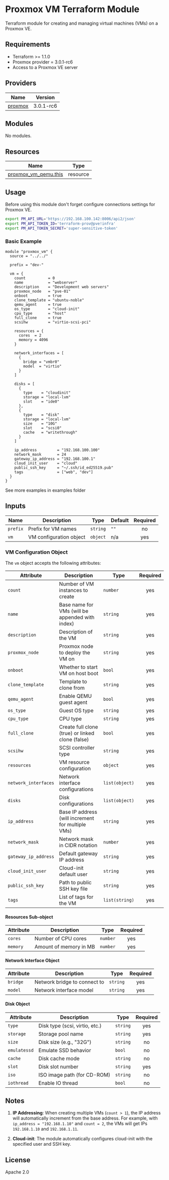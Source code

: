 # Proxmox VM Terraform Module

Terraform module for creating and managing virtual machines (VMs) on a Proxmox VE.

## Requirements

- Terraform >= 1.1.0
- Proxmox provider = 3.0.1-rc6
- Access to a Proxmox VE server

## Providers

| Name | Version |
|------|---------|
| <a name="proxmox"></a> [proxmox](https://registry.terraform.io/providers/Telmate/proxmox/3.0.1-rc6) | 3.0.1-rc6 |

## Modules

No modules.

## Resources

| Name | Type |
|------|------|
| [proxmox_vm_qemu.this](https://registry.terraform.io/providers/Telmate/proxmox/3.0.1-rc6/docs/resources/vm_qemu) | resource |

## Usage

Before using this module don't forget configure connections settings for Proxmox VE.

```bash
export PM_API_URL='https://192.168.100.142:8006/api2/json'
export PM_API_TOKEN_ID='terraform-prov@pve!infra'
export PM_API_TOKEN_SECRET='super-sensitive-token'
```

### Basic Example

```text
module "proxmox_vm" {
  source = "../../"

  prefix = "dev-"

  vm = {
    count          = 0
    name           = "webserver"
    description    = "Development web servers"
    proxmox_node   = "pve-01"
    onboot         = true
    clone_template = "ubuntu-noble"
    qemu_agent     = true
    os_type        = "cloud-init"
    cpu_type       = "host"
    full_clone     = true
    scsihw         = "virtio-scsi-pci"

    resources = {
      cores  = 2
      memory = 4096
    }

    network_interfaces = [
      {
        bridge = "vmbr0"
        model  = "virtio"
      }
    ]

    disks = [
      {
        type    = "cloudinit"
        storage = "local-lvm"
        slot    = "ide0"
      },
      {
        type    = "disk"
        storage = "local-lvm"
        size    = "10G"
        slot    = "scsi0"
        cache   = "writethrough"
      }
    ]

    ip_address         = "192.168.100.100"
    network_mask       = 24
    gateway_ip_address = "192.168.100.1"
    cloud_init_user    = "cloud"
    public_ssh_key     = "~/.ssh/id_ed25519.pub"
    tags               = ["web", "dev"]
  }
}
```

See more examples in examples folder

## Inputs

| Name | Description | Type | Default | Required |
|------|-------------|------|---------|:--------:|
| `prefix` | Prefix for VM names | `string` | `""` | no |
| `vm` | VM configuration object | `object` | n/a | yes |

### VM Configuration Object

The `vm` object accepts the following attributes:

| Attribute | Description | Type | Required |
|-----------|-------------|------|:--------:|
| `count` | Number of VM instances to create | `number` | yes |
| `name` | Base name for VMs (will be appended with index) | `string` | yes |
| `description` | Description of the VM | `string` | yes |
| `proxmox_node` | Proxmox node to deploy the VM on | `string` | yes |
| `onboot` | Whether to start VM on host boot | `bool` | yes |
| `clone_template` | Template to clone from | `string` | yes |
| `qemu_agent` | Enable QEMU guest agent | `bool` | yes |
| `os_type` | Guest OS type | `string` | yes |
| `cpu_type` | CPU type | `string` | yes |
| `full_clone` | Create full clone (true) or linked clone (false) | `bool` | yes |
| `scsihw` | SCSI controller type | `string` | yes |
| `resources` | VM resource configuration | `object` | yes |
| `network_interfaces` | Network interface configurations | `list(object)` | yes |
| `disks` | Disk configurations | `list(object)` | yes |
| `ip_address` | Base IP address (will increment for multiple VMs) | `string` | yes |
| `network_mask` | Network mask in CIDR notation | `number` | yes |
| `gateway_ip_address` | Default gateway IP address | `string` | yes |
| `cloud_init_user` | Cloud-init default user | `string` | yes |
| `public_ssh_key` | Path to public SSH key file | `string` | yes |
| `tags` | List of tags for the VM | `list(string)` | yes |

#### Resources Sub-object

| Attribute | Description | Type | Required |
|-----------|-------------|------|:--------:|
| `cores` | Number of CPU cores | `number` | yes |
| `memory` | Amount of memory in MB | `number` | yes |

#### Network Interface Object

| Attribute | Description | Type | Required |
|-----------|-------------|------|:--------:|
| `bridge` | Network bridge to connect to | `string` | yes |
| `model` | Network interface model | `string` | yes |

#### Disk Object

| Attribute | Description | Type | Required |
|-----------|-------------|------|:--------:|
| `type` | Disk type (scsi, virtio, etc.) | `string` | yes |
| `storage` | Storage pool name | `string` | yes |
| `size` | Disk size (e.g., "32G") | `string` | no |
| `emulatessd` | Emulate SSD behavior | `bool` | no |
| `cache` | Disk cache mode | `string` | no |
| `slot` | Disk slot number | `string` | yes |
| `iso` | ISO image path (for CD-ROM) | `string` | no |
| `iothread` | Enable IO thread | `bool` | no |

## Notes

1. **IP Addressing**: When creating multiple VMs (`count > 1`), the IP address will automatically increment from the base address. For example, with `ip_address = "192.168.1.10"` and `count = 2`, the VMs will get IPs `192.168.1.10` and `192.168.1.11`.

2. **Cloud-init**: The module automatically configures cloud-init with the specified user and SSH key.

## License

Apache 2.0
